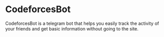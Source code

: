 # CodeforcesBot
CodeforcesBot is a telegram bot that helps you easily track the activity of your friends and get basic information without going to the site. 
